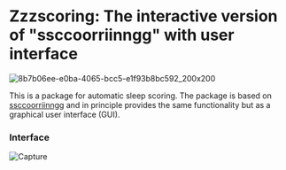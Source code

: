 # Zzzscoring: The interactive version of "ssccoorriinngg" with user interface

![8b7b06ee-e0ba-4065-bcc5-e1f93b8bc592_200x200](https://user-images.githubusercontent.com/48684369/82961288-2b298c80-9fbd-11ea-8f84-76ad2f3cc750.png)

This is a package for automatic sleep scoring. The package is based on [ssccoorriinngg](https://https://github.com/MahdadJafarzadeh/ssccoorriinngg) and in principle provides the same functionality but as a graphical user interface (GUI).

### Interface
![Capture](https://user-images.githubusercontent.com/48684369/83524226-986c7e80-a4e3-11ea-8464-847602366c0a.JPG)


